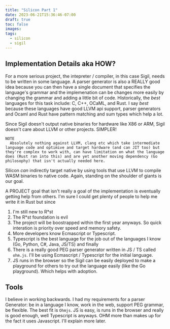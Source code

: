 ```yaml
---
title: "Silicon Part 1"
date: 2023-06-21T15:36:46-07:00
draft: true
toc: false
images:
tags:
  - silicon
  - sigil
---
```


## Implementation Details aka HOW?

For a more serious project, the intepreter / compiler, in this case Sigil, needs to be written in some language. A parser generator is also a REALLY good idea because you can then have a single document that specifies the language's grammar and the implemenation can be changes more easily by changing the grammar and adding a little bit of code. Historically, the _best_ languages for this task include: C, C++, OCaML, and Rust. I say _best_ because these languages have good LLVM api support, parser generators and Ocaml and Rust have pattern matching and sum types which help a lot.

Since Sigil doesn't output native binaries for hardware like X86 or ARM, Sigil doesn't care about LLVM or other projects. SIMPLER!

    NOTE
      Absolutely nothing against LLVM, clang etc which take intermediate language code and optimive and target hardware (and can JIT too) but they're complex to work with, can have limitation on what the language does (Rust ran into this) and are yet another moving dependency (Go philosophy) that isn't actually needed here.

Silicon _can_ indirectly target native by using tools that use LLVM to compile WASM binaries to native code. Again, standing on the shoulder of giants is our goal.

A PROJECT goal that isn't really a goal of the implementation is eventually getting help from others. I'm sure I could get plenty of people to help me write it in Rust but since

1. I'm still new to R\*st
1. The R\*st foundation is evil
1. The project will be boostrapped within the first year anyways. So quick interation is priority over speed and memory safety.
1. More developers know Ecmascript or Typescript.
1. Typescript is the best language for the job out of the languages I know (Go, Python, C#, Java, JS/TS) and finally
1. There is a really good PEG parser generator written in JS / TS called `ohm.js`. I'll be using Ecmascript / Typescript for the initial language.
1. JS runs in the browser so the Sigil can be easily deployed to make a playground for others to try out the language easily (like the Go playground). Which helps with adoption.

## Tools

I believe in working backwards. I had my requirements for a parser Generator: be in a language I know, work in the web, support PEG grammar, be flexible. The
best fit is `Ohmjs`. JS is easy, is runs in the browser and really is good enough, well Typescript is anyways. OHM more than makes up for the fact it uses Javascript. I'll explain more later. 
